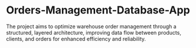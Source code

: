 # Orders-Management-Database-App
The project aims to optimize warehouse order management through a structured, layered architecture, improving data flow between products, clients, and orders for enhanced efficiency and reliability.
